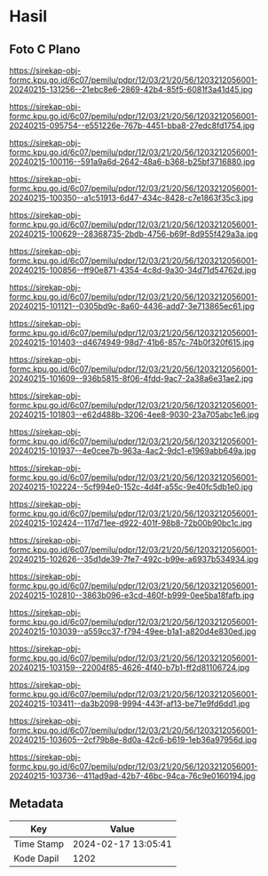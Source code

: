 # Hasil

## Foto C Plano

https://sirekap-obj-formc.kpu.go.id/6c07/pemilu/pdpr/12/03/21/20/56/1203212056001-20240215-131256--21ebc8e6-2869-42b4-85f5-6081f3a41d45.jpg

https://sirekap-obj-formc.kpu.go.id/6c07/pemilu/pdpr/12/03/21/20/56/1203212056001-20240215-095754--e551226e-767b-4451-bba8-27edc8fd1754.jpg

https://sirekap-obj-formc.kpu.go.id/6c07/pemilu/pdpr/12/03/21/20/56/1203212056001-20240215-100116--591a9a6d-2642-48a6-b368-b25bf3716880.jpg

https://sirekap-obj-formc.kpu.go.id/6c07/pemilu/pdpr/12/03/21/20/56/1203212056001-20240215-100350--a1c51913-6d47-434c-8428-c7e1863f35c3.jpg

https://sirekap-obj-formc.kpu.go.id/6c07/pemilu/pdpr/12/03/21/20/56/1203212056001-20240215-100629--28368735-2bdb-4756-b69f-8d955f429a3a.jpg

https://sirekap-obj-formc.kpu.go.id/6c07/pemilu/pdpr/12/03/21/20/56/1203212056001-20240215-100856--ff90e871-4354-4c8d-9a30-34d71d54762d.jpg

https://sirekap-obj-formc.kpu.go.id/6c07/pemilu/pdpr/12/03/21/20/56/1203212056001-20240215-101121--0305bd9c-8a60-4436-add7-3e713865ec61.jpg

https://sirekap-obj-formc.kpu.go.id/6c07/pemilu/pdpr/12/03/21/20/56/1203212056001-20240215-101403--d4674949-98d7-41b6-857c-74b0f320f615.jpg

https://sirekap-obj-formc.kpu.go.id/6c07/pemilu/pdpr/12/03/21/20/56/1203212056001-20240215-101609--936b5815-8f06-4fdd-9ac7-2a38a6e31ae2.jpg

https://sirekap-obj-formc.kpu.go.id/6c07/pemilu/pdpr/12/03/21/20/56/1203212056001-20240215-101803--e62d488b-3206-4ee8-9030-23a705abc1e6.jpg

https://sirekap-obj-formc.kpu.go.id/6c07/pemilu/pdpr/12/03/21/20/56/1203212056001-20240215-101937--4e0cee7b-963a-4ac2-9dc1-e1969abb649a.jpg

https://sirekap-obj-formc.kpu.go.id/6c07/pemilu/pdpr/12/03/21/20/56/1203212056001-20240215-102224--5cf994e0-152c-4d4f-a55c-9e40fc5db1e0.jpg

https://sirekap-obj-formc.kpu.go.id/6c07/pemilu/pdpr/12/03/21/20/56/1203212056001-20240215-102424--117d71ee-d922-401f-98b8-72b00b90bc1c.jpg

https://sirekap-obj-formc.kpu.go.id/6c07/pemilu/pdpr/12/03/21/20/56/1203212056001-20240215-102626--35d1de39-7fe7-492c-b99e-a6937b534934.jpg

https://sirekap-obj-formc.kpu.go.id/6c07/pemilu/pdpr/12/03/21/20/56/1203212056001-20240215-102810--3863b096-e3cd-460f-b999-0ee5ba18fafb.jpg

https://sirekap-obj-formc.kpu.go.id/6c07/pemilu/pdpr/12/03/21/20/56/1203212056001-20240215-103039--a559cc37-f794-49ee-b1a1-a820d4e830ed.jpg

https://sirekap-obj-formc.kpu.go.id/6c07/pemilu/pdpr/12/03/21/20/56/1203212056001-20240215-103159--22004f85-4626-4f40-b7b1-ff2d81106724.jpg

https://sirekap-obj-formc.kpu.go.id/6c07/pemilu/pdpr/12/03/21/20/56/1203212056001-20240215-103411--da3b2098-9994-443f-af13-be71e9fd6dd1.jpg

https://sirekap-obj-formc.kpu.go.id/6c07/pemilu/pdpr/12/03/21/20/56/1203212056001-20240215-103605--2cf79b8e-8d0a-42c6-b619-1eb36a97956d.jpg

https://sirekap-obj-formc.kpu.go.id/6c07/pemilu/pdpr/12/03/21/20/56/1203212056001-20240215-103736--411ad9ad-42b7-46bc-94ca-76c9e0160194.jpg


## Metadata

| Key        | Value               |
| ---------- | ------------------- |
| Time Stamp | 2024-02-17 13:05:41 |
| Kode Dapil | 1202                |



